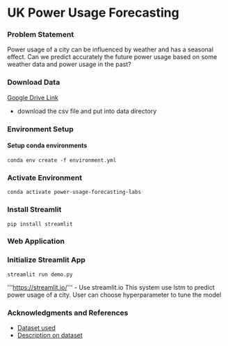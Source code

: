 # UK Power Usage Forecasting
### Problem Statement
Power usage of a city can be influenced by weather and has a seasonal effect. Can we predict accurately the future power usage based on some weather data and power usage in the past?


### Download Data
[Google Drive Link](https://drive.google.com/file/d/152qwa-oTBSXTXHZGJnxmJQ_BQLpQIccr/view?usp=sharing)
- download the csv file and put into data directory


### Environment Setup
#### Setup conda environments
```
conda env create -f environment.yml
```
### Activate Environment
```
conda activate power-usage-forecasting-labs
```
### Install Streamlit
```
pip install streamlit
```


### Web Application
### Initialize Streamlit App 
```
streamlit run demo.py
```
'''https://streamlit.io/''' - Use streamlit.io 
This system use lstm to predict power usage of a city. User can choose hyperparameter to tune the model



### Acknowledgments and References
* [Dataset used](https://www.kaggle.com/jeanmidev/smart-meters-in-london)
* [Description on dataset](https://medium.com/@boitemailjeanmid/smart-meters-in-london-part1-description-and-first-insights-jean-michel-d-db97af2de71b)
